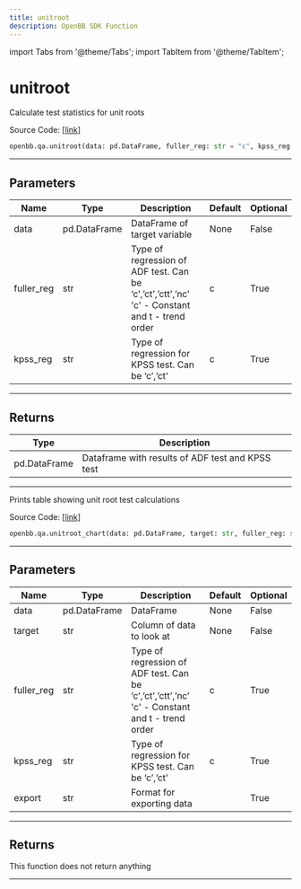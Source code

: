 ```yaml
---
title: unitroot
description: OpenBB SDK Function
---
```


import Tabs from '@theme/Tabs';
import TabItem from '@theme/TabItem';

# unitroot

<Tabs>
<TabItem value="model" label="Model" default>

Calculate test statistics for unit roots

Source Code: [[link](https://github.com/OpenBB-finance/OpenBBTerminal/tree/main/openbb_terminal/common/quantitative_analysis/qa_model.py#L135)]

```python
openbb.qa.unitroot(data: pd.DataFrame, fuller_reg: str = "c", kpss_reg: str = "c")
```

---

## Parameters

| Name | Type | Description | Default | Optional |
| ---- | ---- | ----------- | ------- | -------- |
| data | pd.DataFrame | DataFrame of target variable | None | False |
| fuller_reg | str | Type of regression of ADF test. Can be ‘c’,’ct’,’ctt’,’nc’ 'c' - Constant and t - trend order | c | True |
| kpss_reg | str | Type of regression for KPSS test.  Can be ‘c’,’ct' | c | True |


---

## Returns

| Type | Description |
| ---- | ----------- |
| pd.DataFrame | Dataframe with results of ADF test and KPSS test |
---

</TabItem>
<TabItem value="view" label="Chart">

Prints table showing unit root test calculations

Source Code: [[link](https://github.com/OpenBB-finance/OpenBBTerminal/tree/main/openbb_terminal/common/quantitative_analysis/qa_view.py#L839)]

```python
openbb.qa.unitroot_chart(data: pd.DataFrame, target: str, fuller_reg: str = "c", kpss_reg: str = "c", export: str = "")
```

---

## Parameters

| Name | Type | Description | Default | Optional |
| ---- | ---- | ----------- | ------- | -------- |
| data | pd.DataFrame | DataFrame | None | False |
| target | str | Column of data to look at | None | False |
| fuller_reg | str | Type of regression of ADF test. Can be ‘c’,’ct’,’ctt’,’nc’ 'c' - Constant and t - trend order | c | True |
| kpss_reg | str | Type of regression for KPSS test. Can be ‘c’,’ct' | c | True |
| export | str | Format for exporting data |  | True |


---

## Returns

This function does not return anything

---

</TabItem>
</Tabs>
